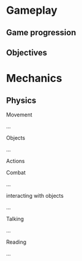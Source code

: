 # Gameplay

## Game progression

## Objectives

# Mechanics

## Physics
Movement

...

Objects

...

Actions

Combat

...

interacting with objects

...

Talking

...

Reading

...
